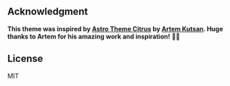 ## Acknowledgment

**This theme was inspired by [Astro Theme Citrus](https://github.com/artemkutsan/astro-citrus) by [Artem Kutsan](https://github.com/ArtemKutsan). Huge thanks to Artem for his amazing work and inspiration!** 🚀👏

## License

MIT
